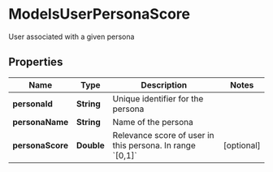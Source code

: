

# ModelsUserPersonaScore

User associated with a given persona

## Properties

| Name | Type | Description | Notes |
|------------ | ------------- | ------------- | -------------|
|**personaId** | **String** | Unique identifier for the persona |  |
|**personaName** | **String** | Name of the persona |  |
|**personaScore** | **Double** | Relevance score of user in this persona. In range &#x60;[0,1]&#x60; |  [optional] |



